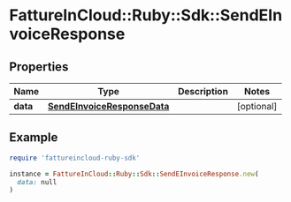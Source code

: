 # FattureInCloud::Ruby::Sdk::SendEInvoiceResponse

## Properties

| Name | Type | Description | Notes |
| ---- | ---- | ----------- | ----- |
| **data** | [**SendEInvoiceResponseData**](SendEInvoiceResponseData.md) |  | [optional] |

## Example

```ruby
require 'fattureincloud-ruby-sdk'

instance = FattureInCloud::Ruby::Sdk::SendEInvoiceResponse.new(
  data: null
)
```


